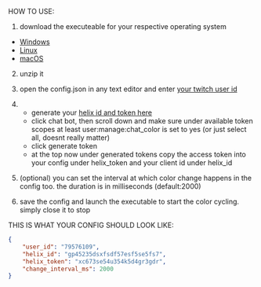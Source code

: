 HOW TO USE:

1. download the executeable for your respective operating system
  - [Windows](https://github.com/Infinityvy/name-color-cycle/raw/main/name-color-cycle-win.zip)
  - [Linux](https://github.com/Infinityvy/name-color-cycle/raw/main/name-color-cycle-linux.zip)
  - [macOS](https://github.com/Infinityvy/name-color-cycle/raw/main/name-color-cycle-macos.zip)

2. unzip it

3. open the config.json in any text editor and enter [your twitch user id](https://www.streamweasels.com/tools/convert-twitch-username-to-user-id/)

4. - generate your [helix id and token here](https://twitchtokengenerator.com/)
   - click chat bot, then scroll down and make sure under available token scopes at least user:manage:chat_color is set to yes (or just select all, doesnt really matter)
   - click generate token
   - at the top now under generated tokens copy the access token into your config under helix_token and your client id under helix_id

5. (optional) you can set the interval at which color change happens in the config too. the duration is in milliseconds (default:2000)

6. save the config and launch the executable to start the color cycling. simply close it to stop


THIS IS WHAT YOUR CONFIG SHOULD LOOK LIKE:
```json
{
    "user_id": "79576109",
    "helix_id": "gp45235dsxfsdf57esf5se5fs7",
    "helix_token": "xc673se54u354k5d4gr3gdr",
    "change_interval_ms": 2000
}
```
